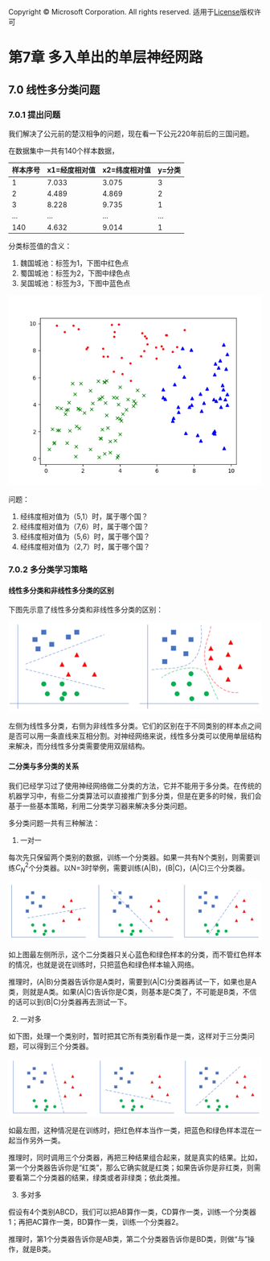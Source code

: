 Copyright © Microsoft Corporation. All rights reserved.
  适用于[License](https://github.com/Microsoft/ai-edu/blob/master/LICENSE.md)版权许可
  
# 第7章 多入单出的单层神经网路

## 7.0 线性多分类问题

### 7.0.1 提出问题

我们解决了公元前的楚汉相争的问题，现在看一下公元220年前后的三国问题。

在数据集中一共有140个样本数据，

|样本序号|x1=经度相对值|x2=纬度相对值|y=分类|
|---|---|---|---|
|1|7.033|3.075|3|
|2|4.489|4.869|2|
|3|8.228|9.735|1|
|...|...|...|...|
|140|4.632|9.014|1|

分类标签值的含义：

1. 魏国城池：标签为1，下图中红色点
2. 蜀国城池：标签为2，下图中绿色点
3. 吴国城池：标签为3，下图中蓝色点

<img src="../Images/7/MultipleClassifierData.png">

问题：

1. 经纬度相对值为（5,1）时，属于哪个国？
2. 经纬度相对值为（7,6）时，属于哪个国？
3. 经纬度相对值为（5,6）时，属于哪个国？
4. 经纬度相对值为（2,7）时，属于哪个国？
 
### 7.0.2 多分类学习策略

#### 线性多分类和非线性多分类的区别

下图先示意了线性多分类和非线性多分类的区别：

<img src="../Images/7/linear_vs_nonlinear.png"/>

左侧为线性多分类，右侧为非线性多分类。它们的区别在于不同类别的样本点之间是否可以用一条直线来互相分割。对神经网络来说，线性多分类可以使用单层结构来解决，而分线性多分类需要使用双层结构。

#### 二分类与多分类的关系

我们已经学习过了使用神经网络做二分类的方法，它并不能用于多分类。在传统的机器学习中，有些二分类算法可以直接推广到多分类，但是在更多的时候，我们会基于一些基本策略，利用二分类学习器来解决多分类问题。

多分类问题一共有三种解法：
1. 一对一
   
每次先只保留两个类别的数据，训练一个分类器。如果一共有N个类别，则需要训练$C^2_N$个分类器。以N=3时举例，需要训练(A|B)，(B|C)，(A|C)三个分类器。

<img src="../Images/7/one_vs_one.png"/>

如上图最左侧所示，这个二分类器只关心蓝色和绿色样本的分类，而不管红色样本的情况，也就是说在训练时，只把蓝色和绿色样本输入网络。
   
推理时，(A|B)分类器告诉你是A类时，需要到(A|C)分类器再试一下，如果也是A类，则就是A类。如果(A|C)告诉你是C类，则基本是C类了，不可能是B类，不信的话可以到(B|C)分类器再去测试一下。

2. 一对多
   
如下图，处理一个类别时，暂时把其它所有类别看作是一类，这样对于三分类问题，可以得到三个分类器。

<img src="../Images/7/one_vs_multiple.png"/>

如最左图，这种情况是在训练时，把红色样本当作一类，把蓝色和绿色样本混在一起当作另外一类。

推理时，同时调用三个分类器，再把三种结果组合起来，就是真实的结果。比如，第一个分类器告诉你是“红类”，那么它确实就是红类；如果告诉你是非红类，则需要看第二个分类器的结果，绿类或者非绿类；依此类推。

3. 多对多

假设有4个类别ABCD，我们可以把AB算作一类，CD算作一类，训练一个分类器1；再把AC算作一类，BD算作一类，训练一个分类器2。
    
推理时，第1个分类器告诉你是AB类，第二个分类器告诉你是BD类，则做“与”操作，就是B类。


